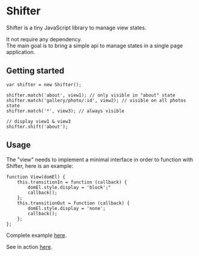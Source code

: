 # Shifter

Shifter is a tiny JavaScript library to manage view states.

It not require any dependency.<br/>
The main goal is to bring a simple api to manage states in a single page application.

## Getting started

    var shifter = new Shifter();

    shifter.match('about', view1); // only visible in "about" state
    shifter.match('gallery/photo/:id', view2); // visible on all photos state
    shifter.match('*', view3); // always visible

	// display view1 & view3
    shifter.shift('about');

## Usage

The "view" needs to implement a minimal interface in order to function with Shifter, here is an example:

	function View(domEl) {
	    this.transitionIn = function (callback) {
	        domEl.style.display = 'block';"
	        callback();
	    };
	    this.transitionOut = function (callback) {
	        domEl.style.display = 'none';
	        callback();
	    };
	};

Complete example [here](/example/example.js).

See in action [here](https://rawgithub.com/singuerinc/Shifter/master/example/index.html).
